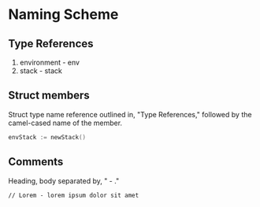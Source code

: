 # Naming Scheme

## Type References

1. environment - env
2. stack - stack

## Struct members

Struct type name reference outlined in, "Type References," followed by the camel-cased name of the member.

```Go
envStack := newStack()
```

## Comments

Heading, body separated by, " - ."

```MD
// Lorem - lorem ipsum dolor sit amet
```